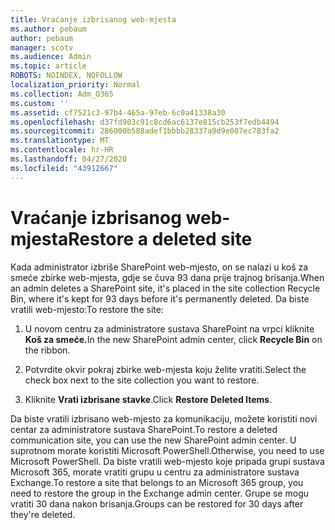 ```yaml
---
title: Vraćanje izbrisanog web-mjesta
ms.author: pebaum
author: pebaum
manager: scotv
ms.audience: Admin
ms.topic: article
ROBOTS: NOINDEX, NOFOLLOW
localization_priority: Normal
ms.collection: Adm_O365
ms.custom: ''
ms.assetid: cf7521c3-97b4-465a-97eb-6c0a41338a30
ms.openlocfilehash: d37fd903c91c8cd6ac6137e815cb253f7edb4494
ms.sourcegitcommit: 286000b588adef1bbbb28337a9d9e087ec783fa2
ms.translationtype: MT
ms.contentlocale: hr-HR
ms.lasthandoff: 04/27/2020
ms.locfileid: "43912667"
---
```

# <a name="restore-a-deleted-site"></a><span data-ttu-id="868a2-102">Vraćanje izbrisanog web-mjesta</span><span class="sxs-lookup"><span data-stu-id="868a2-102">Restore a deleted site</span></span>

<span data-ttu-id="868a2-103">Kada administrator izbriše SharePoint web-mjesto, on se nalazi u koš za smeće zbirke web-mjesta, gdje se čuva 93 dana prije trajnog brisanja.</span><span class="sxs-lookup"><span data-stu-id="868a2-103">When an admin deletes a SharePoint site, it's placed in the site collection Recycle Bin, where it's kept for 93 days before it's permanently deleted.</span></span> <span data-ttu-id="868a2-104">Da biste vratili web-mjesto:</span><span class="sxs-lookup"><span data-stu-id="868a2-104">To restore the site:</span></span>
  
1. <span data-ttu-id="868a2-105">U novom centru za administratore sustava SharePoint na vrpci kliknite **Koš za smeće.**</span><span class="sxs-lookup"><span data-stu-id="868a2-105">In the new SharePoint admin center, click **Recycle Bin** on the ribbon.</span></span> 
    
2. <span data-ttu-id="868a2-106">Potvrdite okvir pokraj zbirke web-mjesta koju želite vratiti.</span><span class="sxs-lookup"><span data-stu-id="868a2-106">Select the check box next to the site collection you want to restore.</span></span>
    
3. <span data-ttu-id="868a2-107">Kliknite **Vrati izbrisane stavke**.</span><span class="sxs-lookup"><span data-stu-id="868a2-107">Click **Restore Deleted Items**.</span></span>
    
<span data-ttu-id="868a2-108">Da biste vratili izbrisano web-mjesto za komunikaciju, možete koristiti novi centar za administratore sustava SharePoint.</span><span class="sxs-lookup"><span data-stu-id="868a2-108">To restore a deleted communication site, you can use the new SharePoint admin center.</span></span> <span data-ttu-id="868a2-109">U suprotnom morate koristiti Microsoft PowerShell.</span><span class="sxs-lookup"><span data-stu-id="868a2-109">Otherwise, you need to use Microsoft PowerShell.</span></span> <span data-ttu-id="868a2-110">Da biste vratili web-mjesto koje pripada grupi sustava Microsoft 365, morate vratiti grupu u centru za administratore sustava Exchange.</span><span class="sxs-lookup"><span data-stu-id="868a2-110">To restore a site that belongs to an Microsoft 365 group, you need to restore the group in the Exchange admin center.</span></span> <span data-ttu-id="868a2-111">Grupe se mogu vratiti 30 dana nakon brisanja.</span><span class="sxs-lookup"><span data-stu-id="868a2-111">Groups can be restored for 30 days after they're deleted.</span></span>
  

